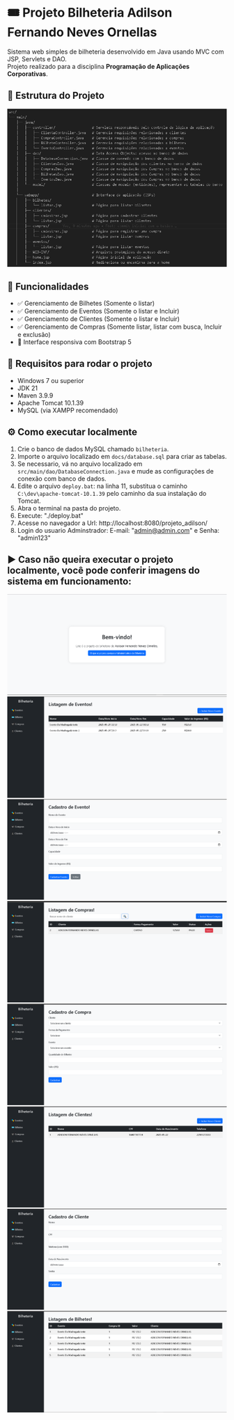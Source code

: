 # 🎟️ Projeto Bilheteria Adilson Fernando Neves Ornellas

Sistema web simples de bilheteria desenvolvido em Java usando MVC com JSP, Servlets e DAO.  
Projeto realizado para a disciplina **Programação de Aplicações Corporativas**.

## 📁 Estrutura do Projeto

![Estrutura do Projeto](docs/estrutura-projeto.png)

## 📌 Funcionalidades

- ✅ Gerenciamento de Bilhetes (Somente o listar)
- ✅ Gerenciamento de Eventos (Somente o listar e Incluir)
- ✅ Gerenciamento de Clientes (Somente o listar e Incluir)
- ✅ Gerenciamento de Compras (Somente listar, listar com busca, Incluir e exclusão)
- 🎨 Interface responsiva com Bootstrap 5

## 🚀 Requisitos para rodar o projeto

- Windows 7 ou superior  
- JDK 21  
- Maven 3.9.9  
- Apache Tomcat 10.1.39  
- MySQL (via XAMPP recomendado)

## ⚙️ Como executar localmente

1. Crie o banco de dados MySQL chamado `bilheteria`.
2. Importe o arquivo localizado em `docs/database.sql` para criar as tabelas.
3. Se necessario, vá no arquivo localizado em `src/main/dao/DatabaseConnection.java` e mude as configurações de conexão com banco de dados. 
4. Edite o arquivo `deploy.bat`: na linha 11, substitua o caminho `C:\dev\apache-tomcat-10.1.39` pelo caminho da sua instalação do Tomcat.  
5. Abra o terminal na pasta do projeto.  
6. Execute: "./deploy.bat"
7. Acesse no navegador a Url: http://localhost:8080/projeto_adilson/
8. Login do usuario Adminstrador: E-mail: "admin@admin.com" e Senha: "admin123"

## ▶️ Caso não queira executar o projeto localmente, você pode conferir imagens do sistema em funcionamento:
![print_01](docs/prints_funcionamento/print_01.png)
![print_02](docs/prints_funcionamento/print_02.png)
![print_03](docs/prints_funcionamento/print_03.png)
![print_04](docs/prints_funcionamento/print_04.png)
![print_05](docs/prints_funcionamento/print_05.png)
![print_06](docs/prints_funcionamento/print_06.png)
![print_07](docs/prints_funcionamento/print_07.png)
![print_08](docs/prints_funcionamento/print_08.png)

